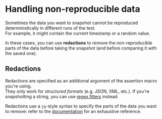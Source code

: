 # Handling non-reproducible data

Sometimes the data you want to snapshot cannot be reproduced deterministically in different runs of the test.\
For example, it might contain the current timestamp or a random value.

In these cases, you can use **redactions** to remove the non-reproducible parts of the data
before taking the snapshot (and before comparing it with the saved one).

## Redactions

Redactions are specified as an additional argument of the assertion macro you're using.\
They only work for _structured formats_ (e.g. JSON, XML, etc.). If you're snapshotting a string, you can use
[regex filters](https://insta.rs/docs/filters/) instead.

Redactions use a `jq`-style syntax to specify the parts of the data you want to remove:
refer to the [documentation](https://insta.rs/docs/redactions/#selectors) for an exhaustive reference.
